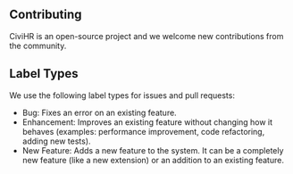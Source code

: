## Contributing

CiviHR is an open-source project and we welcome new contributions from the community.

## Label Types
We use the following label types for issues and pull requests:

- Bug: Fixes an error on an existing feature.
- Enhancement: Improves an existing feature without changing how it behaves (examples: performance improvement, code refactoring, adding new tests).
- New Feature: Adds a new feature to the system. It can be a completely new feature (like a new extension) or an addition to an existing feature.

